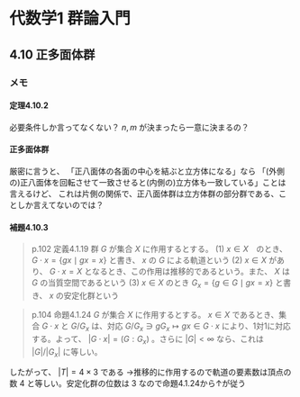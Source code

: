 # 代数学1 群論入門

## 4.10 正多面体群

### メモ

#### 定理4.10.2

必要条件しか言ってなくない？
$n,m$ が決まったら一意に決まるの？

#### 正多面体群

厳密に言うと、
「正八面体の各面の中心を結ぶと立方体になる」なら
「(外側の)正八面体を回転させて一致させると(内側の)立方体も一致している」ことは言えるけど、
これは片側の関係で、正八面体群は立方体群の部分群である、ことしか言えてないのでは？

#### 補題4.10.3

>p.102 定義4.1.19 群 $G$ が集合 $X$ に作用するとする。
(1) $x\in X$　のとき、 $G\cdot x=\lbrace gx\mid gx=x\rbrace$ と書き、 $x$ の $G$ による軌道という
(2) $x\in X$ があり、 $G\cdot x=X$ となるとき、この作用は推移的であるという。また、 $X$ は $G$ の当質空間であるという
(3) $x\in X$ のとき $G_x=\lbrace g\in G\mid gx=x\rbrace$ と書き、 $x$ の安定化群という

>p.104 命題4.1.24 $G$ が集合 $X$ に作用するとする。 $x\in X$ であるとき、集合 $G\cdot x$ と $G/G_x$ は、対応 $G/G_x \ni gG_x\mapsto gx\in G\cdot x$ により、1対1に対応する。よって、 $|G\cdot x|=(G:G_x)$ 。さらに $|G|<\infty$ なら、これは $|G|/|G_x|$ に等しい。 

したがって、 $|T|=4\times 3$ である
→推移的に作用するので軌道の要素数は頂点の数 $4$ と等しい。安定化群の位数は $3$ なので命題4.1.24から↑が従う
